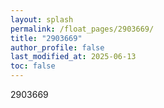 ```yaml
---
layout: splash
permalink: /float_pages/2903669/
title: "2903669"
author_profile: false
last_modified_at: 2025-06-13
toc: false
---
```

 
2903669
